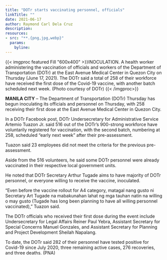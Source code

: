 ```yaml
---
title: "DOTr starts vaccinating personnel, officials"
linkTitle: ""
date: 2021-06-17
author: Raymond Carl Dela Cruz
description:
resources:
- src: "**.{png,jpg,webp}"
  params:
    byline: 
---
```

{{< imgproc featured Fill "600x400" >}}INOCULATION. A health worker administering the vaccination of officials and workers of the Department of Transportation (DOTr) at the East Avenue Medical Center in Quezon City on Thursday (June 17, 2021). The DOTr said a total of 258 of their workforce have received the first dose of the Covid-19 vaccine, with another batch scheduled next week. (Photo courtesy of DOTr) {{< /imgproc>}}

**MANILA CITY** –  The Department of Transportation (DOTr) Thursday has begun inoculating its officials and personnel on Thursday, with 258 receiving their first dose at the East Avenue Medical Center in Quezon City.

In a DOTr Facebook post, DOTr Undersecretary for Administrative Service Artemio Tuazon Jr. said 516 out of the DOTr’s 900-strong workforce have voluntarily registered for vaccination, with the second batch, numbering at 258, scheduled “early next week” after their pre-assessment.

Tuazon said 23 employees did not meet the criteria for the previous pre-assessment.

Aside from the 516 volunteers, he said some DOTr personnel were already vaccinated in their respective local government units.

He noted that DOTr Secretary Arthur Tugade aims to have majority of DOTr personnel, or everyone willing to receive the vaccine, inoculated.

“Even before the vaccine rollout for A4 category, matagal nang gusto ni Secretary Art Tugade na mabakunahan lahat ng mga tauhan natin na willing o may gusto (Tugade has long been planning to have all willing personnel vaccinated),” Tuazon said.

The DOTr officials who received their first dose during the event include Undersecretary for Legal Affairs Reiner Paul Yebra, Assistant Secretary for Special Concerns Manuel Gonzales, and Assistant Secretary for Planning and Project Development Sheilah Napalang.

To date, the DOTr said 282 of their personnel have tested positive for Covid-19 since July 2020, three remaining active cases, 276 recoveries, and three deaths. (PNA) 